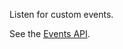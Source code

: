 Listen for custom events.

See the [Events API](https://github.com/fiduswriter/Simple-DataTables/wiki/Events).